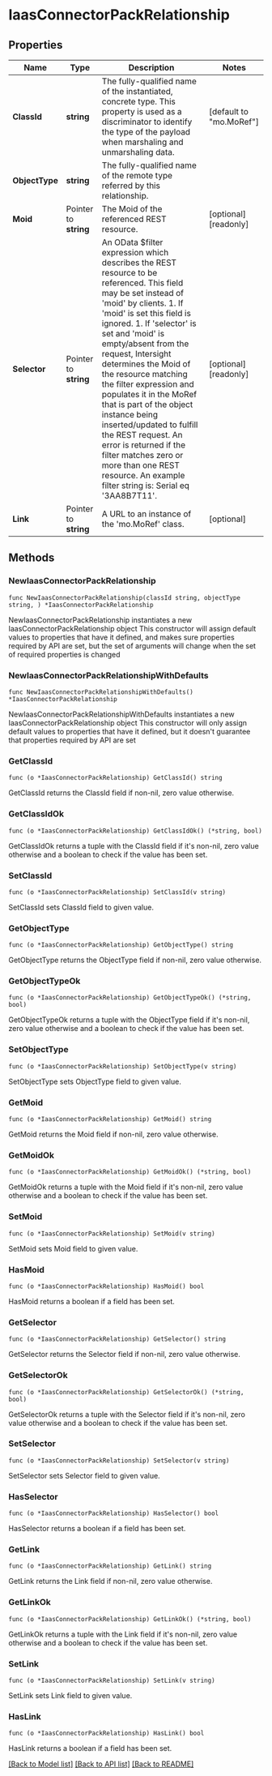 # IaasConnectorPackRelationship

## Properties

Name | Type | Description | Notes
------------ | ------------- | ------------- | -------------
**ClassId** | **string** | The fully-qualified name of the instantiated, concrete type. This property is used as a discriminator to identify the type of the payload when marshaling and unmarshaling data. | [default to "mo.MoRef"]
**ObjectType** | **string** | The fully-qualified name of the remote type referred by this relationship. | 
**Moid** | Pointer to **string** | The Moid of the referenced REST resource. | [optional] [readonly] 
**Selector** | Pointer to **string** | An OData $filter expression which describes the REST resource to be referenced. This field may be set instead of &#39;moid&#39; by clients. 1. If &#39;moid&#39; is set this field is ignored. 1. If &#39;selector&#39; is set and &#39;moid&#39; is empty/absent from the request, Intersight determines the Moid of the resource matching the filter expression and populates it in the MoRef that is part of the object instance being inserted/updated to fulfill the REST request. An error is returned if the filter matches zero or more than one REST resource. An example filter string is: Serial eq &#39;3AA8B7T11&#39;. | [optional] [readonly] 
**Link** | Pointer to **string** | A URL to an instance of the &#39;mo.MoRef&#39; class. | [optional] 

## Methods

### NewIaasConnectorPackRelationship

`func NewIaasConnectorPackRelationship(classId string, objectType string, ) *IaasConnectorPackRelationship`

NewIaasConnectorPackRelationship instantiates a new IaasConnectorPackRelationship object
This constructor will assign default values to properties that have it defined,
and makes sure properties required by API are set, but the set of arguments
will change when the set of required properties is changed

### NewIaasConnectorPackRelationshipWithDefaults

`func NewIaasConnectorPackRelationshipWithDefaults() *IaasConnectorPackRelationship`

NewIaasConnectorPackRelationshipWithDefaults instantiates a new IaasConnectorPackRelationship object
This constructor will only assign default values to properties that have it defined,
but it doesn't guarantee that properties required by API are set

### GetClassId

`func (o *IaasConnectorPackRelationship) GetClassId() string`

GetClassId returns the ClassId field if non-nil, zero value otherwise.

### GetClassIdOk

`func (o *IaasConnectorPackRelationship) GetClassIdOk() (*string, bool)`

GetClassIdOk returns a tuple with the ClassId field if it's non-nil, zero value otherwise
and a boolean to check if the value has been set.

### SetClassId

`func (o *IaasConnectorPackRelationship) SetClassId(v string)`

SetClassId sets ClassId field to given value.


### GetObjectType

`func (o *IaasConnectorPackRelationship) GetObjectType() string`

GetObjectType returns the ObjectType field if non-nil, zero value otherwise.

### GetObjectTypeOk

`func (o *IaasConnectorPackRelationship) GetObjectTypeOk() (*string, bool)`

GetObjectTypeOk returns a tuple with the ObjectType field if it's non-nil, zero value otherwise
and a boolean to check if the value has been set.

### SetObjectType

`func (o *IaasConnectorPackRelationship) SetObjectType(v string)`

SetObjectType sets ObjectType field to given value.


### GetMoid

`func (o *IaasConnectorPackRelationship) GetMoid() string`

GetMoid returns the Moid field if non-nil, zero value otherwise.

### GetMoidOk

`func (o *IaasConnectorPackRelationship) GetMoidOk() (*string, bool)`

GetMoidOk returns a tuple with the Moid field if it's non-nil, zero value otherwise
and a boolean to check if the value has been set.

### SetMoid

`func (o *IaasConnectorPackRelationship) SetMoid(v string)`

SetMoid sets Moid field to given value.

### HasMoid

`func (o *IaasConnectorPackRelationship) HasMoid() bool`

HasMoid returns a boolean if a field has been set.

### GetSelector

`func (o *IaasConnectorPackRelationship) GetSelector() string`

GetSelector returns the Selector field if non-nil, zero value otherwise.

### GetSelectorOk

`func (o *IaasConnectorPackRelationship) GetSelectorOk() (*string, bool)`

GetSelectorOk returns a tuple with the Selector field if it's non-nil, zero value otherwise
and a boolean to check if the value has been set.

### SetSelector

`func (o *IaasConnectorPackRelationship) SetSelector(v string)`

SetSelector sets Selector field to given value.

### HasSelector

`func (o *IaasConnectorPackRelationship) HasSelector() bool`

HasSelector returns a boolean if a field has been set.

### GetLink

`func (o *IaasConnectorPackRelationship) GetLink() string`

GetLink returns the Link field if non-nil, zero value otherwise.

### GetLinkOk

`func (o *IaasConnectorPackRelationship) GetLinkOk() (*string, bool)`

GetLinkOk returns a tuple with the Link field if it's non-nil, zero value otherwise
and a boolean to check if the value has been set.

### SetLink

`func (o *IaasConnectorPackRelationship) SetLink(v string)`

SetLink sets Link field to given value.

### HasLink

`func (o *IaasConnectorPackRelationship) HasLink() bool`

HasLink returns a boolean if a field has been set.


[[Back to Model list]](../README.md#documentation-for-models) [[Back to API list]](../README.md#documentation-for-api-endpoints) [[Back to README]](../README.md)


